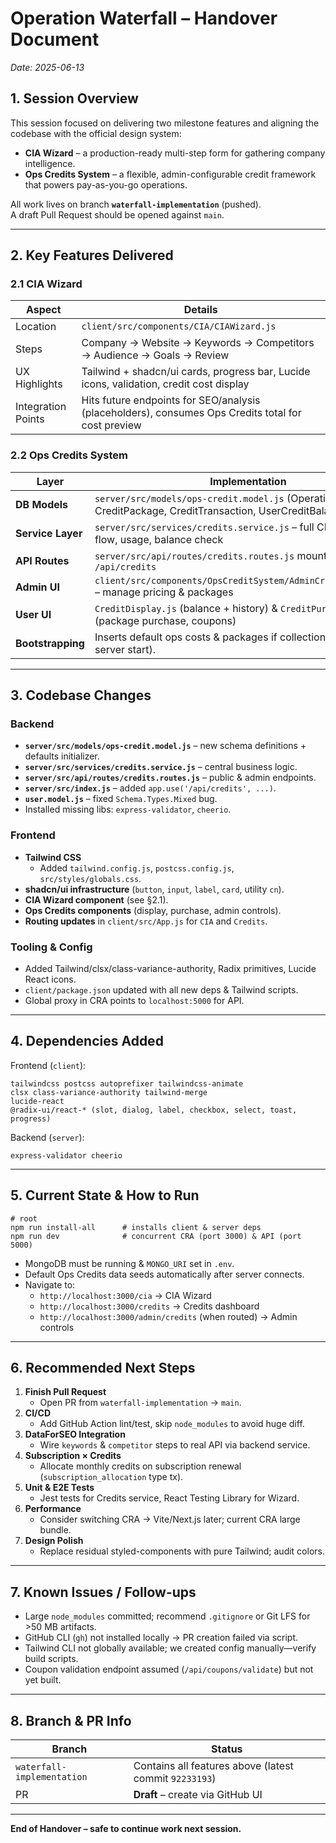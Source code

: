 # Operation Waterfall – Handover Document  
_Date: 2025-06-13_

## 1. Session Overview
This session focused on delivering two milestone features and aligning the codebase with the official design system:

* **CIA Wizard** – a production-ready multi-step form for gathering company intelligence.
* **Ops Credits System** – a flexible, admin-configurable credit framework that powers pay-as-you-go operations.

All work lives on branch **`waterfall-implementation`** (pushed).  
A draft Pull Request should be opened against `main`.

---

## 2. Key Features Delivered

### 2.1 CIA Wizard
| Aspect | Details |
|--------|---------|
| Location | `client/src/components/CIA/CIAWizard.js` |
| Steps | Company → Website → Keywords → Competitors → Audience → Goals → Review |
| UX Highlights | Tailwind + shadcn/ui cards, progress bar, Lucide icons, validation, credit cost display |
| Integration Points | Hits future endpoints for SEO/analysis (placeholders), consumes Ops Credits total for cost preview |

### 2.2 Ops Credits System
| Layer | Implementation |
|-------|----------------|
| **DB Models** | `server/src/models/ops-credit.model.js` (OperationCost, CreditPackage, CreditTransaction, UserCreditBalance) |
| **Service Layer** | `server/src/services/credits.service.js` – full CRUD, purchase flow, usage, balance check |
| **API Routes** | `server/src/api/routes/credits.routes.js` mounted at `/api/credits` |
| **Admin UI** | `client/src/components/OpsCreditSystem/AdminCreditControls.js` – manage pricing & packages |
| **User UI** | `CreditDisplay.js` (balance + history) & `CreditPurchaseForm.js` (package purchase, coupons) |
| **Bootstrapping** | Inserts default ops costs & packages if collection empty (run on server start). |

---

## 3. Codebase Changes

### Backend
* **`server/src/models/ops-credit.model.js`** – new schema definitions + defaults initializer.
* **`server/src/services/credits.service.js`** – central business logic.
* **`server/src/api/routes/credits.routes.js`** – public & admin endpoints.
* **`server/src/index.js`** – added `app.use('/api/credits', ...)`.
* **`user.model.js`** – fixed `Schema.Types.Mixed` bug.
* Installed missing libs: `express-validator`, `cheerio`.

### Frontend
* **Tailwind CSS**  
  * Added `tailwind.config.js`, `postcss.config.js`, `src/styles/globals.css`.
* **shadcn/ui infrastructure** (`button`, `input`, `label`, `card`, utility `cn`).
* **CIA Wizard component** (see §2.1).
* **Ops Credits components** (display, purchase, admin controls).
* **Routing updates** in `client/src/App.js` for `CIA` and `Credits`.

### Tooling & Config
* Added Tailwind/clsx/class-variance-authority, Radix primitives, Lucide React icons.
* `client/package.json` updated with all new deps & Tailwind scripts.
* Global proxy in CRA points to `localhost:5000` for API.

---

## 4. Dependencies Added

Frontend (`client`):
```
tailwindcss postcss autoprefixer tailwindcss-animate
clsx class-variance-authority tailwind-merge
lucide-react
@radix-ui/react-* (slot, dialog, label, checkbox, select, toast, progress)
```

Backend (`server`):
```
express-validator cheerio
```

---

## 5. Current State & How to Run

```
# root
npm run install-all      # installs client & server deps
npm run dev              # concurrent CRA (port 3000) & API (port 5000)
```

* MongoDB must be running & `MONGO_URI` set in `.env`.
* Default Ops Credits data seeds automatically after server connects.
* Navigate to:
  * `http://localhost:3000/cia` → CIA Wizard
  * `http://localhost:3000/credits` → Credits dashboard
  * `http://localhost:3000/admin/credits` (when routed) → Admin controls

---

## 6. Recommended Next Steps

1. **Finish Pull Request**
   * Open PR from `waterfall-implementation` → `main`.
2. **CI/CD**
   * Add GitHub Action lint/test, skip `node_modules` to avoid huge diff.
3. **DataForSEO Integration**
   * Wire `keywords` & `competitor` steps to real API via backend service.
4. **Subscription × Credits**
   * Allocate monthly credits on subscription renewal (`subscription_allocation` type tx).
5. **Unit & E2E Tests**
   * Jest tests for Credits service, React Testing Library for Wizard.
6. **Performance**
   * Consider switching CRA → Vite/Next.js later; current CRA large bundle.
7. **Design Polish**
   * Replace residual styled-components with pure Tailwind; audit colors.

---

## 7. Known Issues / Follow-ups

* Large `node_modules` committed; recommend `.gitignore` or Git LFS for >50 MB artifacts.
* GitHub CLI (`gh`) not installed locally → PR creation failed via script.
* Tailwind CLI not globally available; we created config manually—verify build scripts.
* Coupon validation endpoint assumed (`/api/coupons/validate`) but not yet built.

---

## 8. Branch & PR Info

| Branch | Status |
|--------|--------|
| `waterfall-implementation` | Contains all features above (latest commit `92233193`) |
| PR | **Draft** – create via GitHub UI |

---

**End of Handover – safe to continue work next session.**
